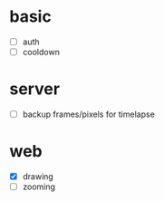 # basic

- [ ] auth
- [ ] cooldown

# server

- [ ] backup frames/pixels for timelapse

# web
- [x] drawing
- [ ] zooming
